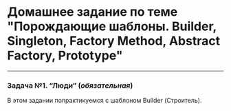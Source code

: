 # Домашнее задание по теме "Порождающие шаблоны. Builder, Singleton, Factory Method, Abstract Factory, Prototype"
***
### Задача №1. “Люди” (*обязательная*)
В этом задании попрактикуемся с шаблоном Builder (Строитель).